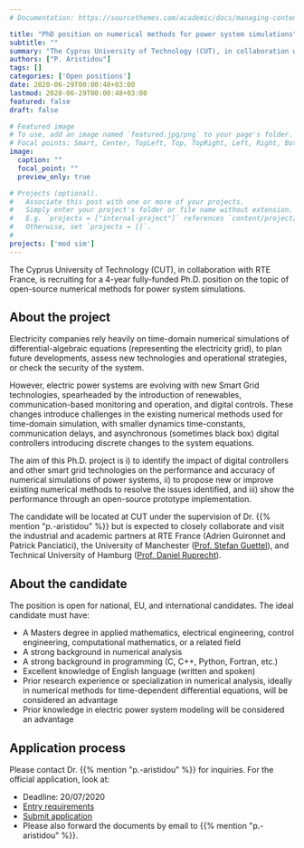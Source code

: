 ```yaml
---
# Documentation: https://sourcethemes.com/academic/docs/managing-content/

title: "PhD position on numerical methods for power system simulations"
subtitle: ""
summary: "The Cyprus University of Technology (CUT), in collaboration with RTE France, is recruiting for a 4-year fully-funded Ph.D. position on the topic of open-source numerical methods for power system simulations."
authors: ["P. Aristidou"]
tags: []
categories: ['Open positions']
date: 2020-06-29T00:00:48+03:00
lastmod: 2020-06-29T00:00:48+03:00
featured: false
draft: false

# Featured image
# To use, add an image named `featured.jpg/png` to your page's folder.
# Focal points: Smart, Center, TopLeft, Top, TopRight, Left, Right, BottomLeft, Bottom, BottomRight.
image:
  caption: ""
  focal_point: ""
  preview_only: true

# Projects (optional).
#   Associate this post with one or more of your projects.
#   Simply enter your project's folder or file name without extension.
#   E.g. `projects = ["internal-project"]` references `content/project/deep-learning/index.md`.
#   Otherwise, set `projects = []`.
# 
projects: ['mod sim']
---
```


The Cyprus University of Technology (CUT), in collaboration with RTE France, is recruiting for a 4-year fully-funded Ph.D. position on the topic of open-source numerical methods for power system simulations.

## About the project

Electricity companies rely heavily on time-domain numerical simulations of differential-algebraic equations (representing the electricity grid), to plan future developments, assess new technologies and operational strategies, or check the security of the system. 

However, electric power systems are evolving with new Smart Grid technologies, spearheaded by the introduction of renewables, communication-based monitoring and operation, and digital controls. These changes introduce challenges in the existing numerical methods used for time-domain simulation, with smaller dynamics time-constants, communication delays, and asynchronous (sometimes black box) digital controllers introducing discrete changes to the system equations.

The aim of this Ph.D. project is i) to identify the impact of digital controllers and other smart grid technologies on the performance and accuracy of numerical simulations of power systems, ii) to propose new or improve existing numerical methods to resolve the issues identified, and iii) show the performance through an open-source prototype implementation.

The candidate will be located at CUT under the supervision of Dr. {{% mention "p.-aristidou" %}} but is expected to closely collaborate and visit the industrial and academic partners at RTE France (Adrien Guironnet and Patrick Panciatici), the University of Manchester ([Prof. Stefan Guettel](http://guettel.com)), and Technical University of Hamburg ([Prof. Daniel Ruprecht](https://www.mat.tuhh.de/home/druprecht_en)).

## About the candidate

The position is open for national, EU, and international candidates. The ideal candidate must have: 

- A Masters degree in applied mathematics, electrical engineering, control engineering, computational mathematics, or a related field
- A strong background in numerical analysis
- A strong background in programming (C, C++, Python, Fortran, etc.) 
- Excellent knowledge of English language (written and spoken)
- Prior research experience or specialization in numerical analysis, ideally in numerical methods for time-dependent differential equations, will be considered an advantage
- Prior knowledge in electric power system modeling will be considered an advantage

## Application process

Please contact Dr. {{% mention "p.-aristidou" %}} for inquiries. For the official application, look at:

- Deadline: 20/07/2020
- [Entry requirements](https://www.cut.ac.cy/studies/phd/Entry+requirements/)
- [Submit application](https://www.cut.ac.cy/studies/phd/PhD+vacant+positions/Electrical+Engineering%2C+Computer+Engineering+and+Informatics/Numerical+methods+for+power+system+simulations/)
- Please also forward the documents by email to {{% mention "p.-aristidou" %}}.
